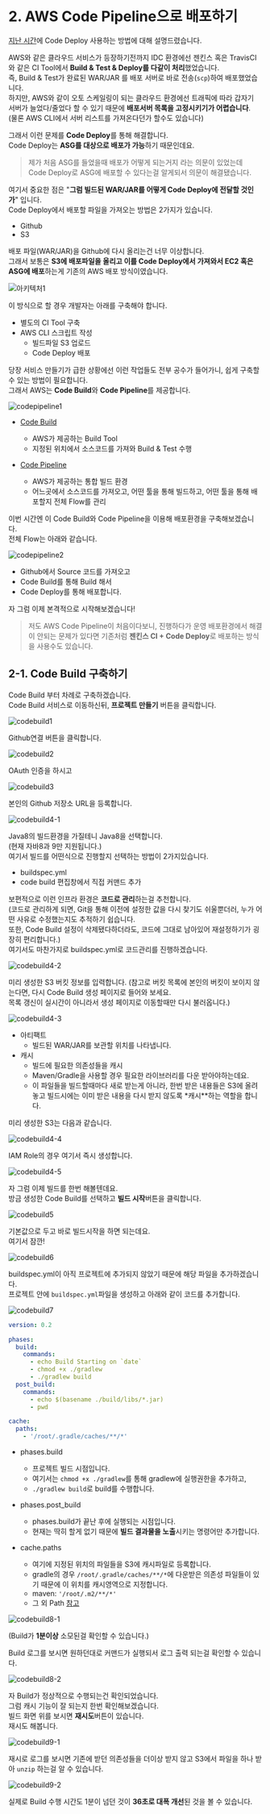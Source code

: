 # 2. AWS Code Pipeline으로 배포하기

[지난 시간](http://jojoldu.tistory.com/281)에 Code Deploy 사용하는 방법에 대해 설명드렸습니다.  
  
AWS와 같은 클라우드 서비스가 등장하기전까지 IDC 환경에선 젠킨스 혹은 TravisCI와 같은 CI Tool에서 **Build & Test & Deploy를 다같이 처리**했었습니다.  
즉, Build & Test가 완료된 WAR/JAR 를 배포 서버로 바로 전송(```scp```)하여 배포했었습니다.  
하지만, AWS와 같이 오토 스케일링이 되는 클라우드 환경에선 트래픽에 따라 갑자기 서버가 늘었다/줄었다 할 수 있기 때문에 **배포서버 목록을 고정시키기가 어렵습니다**.  
(물론 AWS CLI에서 서버 리스트를 가져온다던가 할수도 있습니다)  
  
그래서 이런 문제를 **Code Deploy**를 통해 해결합니다.  
Code Deploy는 **ASG를 대상으로 배포가 가능**하기 때문인데요.  

> 제가 처음 ASG를 들었을때 배포가 어떻게 되는거지 라는 의문이 있었는데 Code Deploy로 ASG에 배포할 수 있다는걸 알게되서 의문이 해결됐습니다.

여기서 중요한 점은 "**그럼 빌드된 WAR/JAR를 어떻게 Code Deploy에 전달할 것인가**" 입니다.  
Code Deploy에서 배포할 파일을 가져오는 방법은 2가지가 있습니다.  

* Github
* S3

배포 파일(WAR/JAR)을 Github에 다시 올리는건 너무 이상합니다.  
그래서 보통은 **S3에 배포파일을 올리고 이를 Code Deploy에서 가져와서 EC2 혹은 ASG에 배포**하는게 기존의 AWS 배포 방식이였습니다.

![아키텍처1](./images/codepipeline/아키텍처1.png)

이 방식으로 할 경우 개발자는 아래를 구축해야 합니다.

* 별도의 CI Tool 구축
* AWS CLI 스크립트 작성
  * 빌드파일 S3 업로드
  * Code Deploy 배포 

당장 서비스 만들기가 급한 상황에선 이런 작업들도 전부 공수가 들어가니, 쉽게 구축할 수 있는 방법이 필요합니다.  
그래서 AWS는 **Code Build**와  **Code Pipeline**를 제공합니다.

![codepipeline1](./images/codepipeline/codepipeline1.png)

* [Code Build](https://aws.amazon.com/ko/codebuild/)
  * AWS가 제공하는 Build Tool
  * 지정된 위치에서 소스코드를 가져와 Build & Test 수행

* [Code Pipeline](https://aws.amazon.com/ko/codepipeline/)
  * AWS가 제공하는 통합 빌드 환경
  * 어느곳에서 소스코드를 가져오고, 어떤 툴을 통해 빌드하고, 어떤 툴을 통해 배포할지 전체 Flow를 관리

이번 시간엔 이 Code Build와 Code Pipeline을 이용해 배포환경을 구축해보겠습니다.  
전체 Flow는 아래와 같습니다.

![codepipeline2](./images/codepipeline/codepipeline2.png)

* Github에서 Source 코드를 가져오고
* Code Build를 통해 Build 해서
* Code Deploy를 통해 배포합니다.

자 그럼 이제 본격적으로 시작해보겠습니다!

> 저도 AWS Code Pipeline이 처음이다보니, 진행하다가 운영 배포환경에서 해결이 안되는 문제가 있다면 기존처럼 **젠킨스 CI + Code Deploy**로 배포하는 방식을 사용수도 있습니다.  

## 2-1. Code Build 구축하기

Code Build 부터 차례로 구축하겠습니다.  
Code Build 서비스로 이동하신뒤, **프로젝트 만들기** 버튼을 클릭합니다.

![codebuild1](./images/codepipeline/codebuild1.png)

Github연결 버튼을 클릭합니다.

![codebuild2](./images/codepipeline/codebuild2.png)

OAuth 인증을 하시고

![codebuild3](./images/codepipeline/codebuild3.png)

본인의 Github 저장소 URL을 등록합니다.  

![codebuild4-1](./images/codepipeline/codebuild4-1.png)

Java8의 빌드환경을 가질테니 Java8을 선택합니다.  
(현재 자바8과 9만 지원됩니다.)  
여기서 빌드를 어떤식으로 진행할지 선택하는 방법이 2가지있습니다.  

* buildspec.yml
* code build 편집창에서 직접 커맨드 추가

보편적으로 이런 인프라 환경은 **코드로 관리**하는걸 추천합니다.  
(코드로 관리하게 되면, Git을 통해 이전에 설정한 값을 다시 찾기도 쉬울뿐더러, 누가 어떤 사유로 수정했는지도 추적하기 쉽습니다.  
또한, Code Build 설정이 삭제됐다하더라도, 코드에 그대로 남아있어 재설정하기가 굉장히 편리합니다.)  
여기서도 마찬가지로 buildspec.yml로 코드관리를 진행하겠습니다.

![codebuild4-2](./images/codepipeline/codebuild4-2.png)

미리 생성한 S3 버킷 정보를 입력합니다.
(참고로 버킷 목록에 본인의 버킷이 보이지 않는다면, 다시 Code Build 생성 페이지로 들어와 보세요.  
목록 갱신이 실시간이 아니라서 생성 페이지로 이동할때만 다시 불러옵니다.)  

![codebuild4-3](./images/codepipeline/codebuild4-3.png)

* 아티팩트
  * 빌드된 WAR/JAR를 보관할 위치를 나타냅니다.
* 캐시
  * 빌드에 필요한 의존성들을 캐시
  * Maven/Gradle을 사용할 경우 필요한 라이브러리를 다운 받아야하는데요.
  * 이 파일들을 빌드할때마다 새로 받는게 아니라, 한번 받은 내용들은 S3에 올려놓고 빌드시에는 이미 받은 내용을 다시 받지 않도록 *캐시**하는 역할을 합니다.

미리 생성한 S3는 다음과 같습니다.

![codebuild4-4](./images/codepipeline/codebuild4-4.png)

IAM Role의 경우 여기서 즉시 생성합니다.

![codebuild4-5](./images/codepipeline/codebuild4-5.png)

자 그럼 이제 빌드를 한번 해볼텐데요.  
방금 생성한 Code Build를 선택하고 **빌드 시작**버튼을 클릭합니다.

![codebuild5](./images/codepipeline/codebuild5.png)

기본값으로 두고 바로 빌드시작을 하면 되는데요.  
여기서 잠깐!

![codebuild6](./images/codepipeline/codebuild6.png)

buildspec.yml이 아직 프로젝트에 추가되지 않았기 때문에 해당 파일을 추가하겠습니다.  
프로젝트 안에 ```buildspec.yml```파일을 생성하고 아래와 같이 코드를 추가합니다.

![codebuild7](./images/codepipeline/codebuild7.png)

```yml
version: 0.2

phases:
  build:
    commands:
      - echo Build Starting on `date`
      - chmod +x ./gradlew
      - ./gradlew build
  post_build:
    commands:
      - echo $(basename ./build/libs/*.jar)
      - pwd

cache:
  paths:
    - '/root/.gradle/caches/**/*'
```

* phases.build
  * 프로젝트 빌드 시점입니다.
  * 여기서는 ```chmod +x ./gradlew```를 통해 gradlew에 실행권한을 추가하고,
  * ```./gradlew build```로 build를 수행합니다.

* phases.post_build
  * phases.build가 끝난 후에 실행되는 시점입니다.
  * 현재는 딱히 할게 없기 때문에 **빌드 결과물을 노출**시키는 명령어만 추가합니다.
* cache.paths
  * 여기에 지정된 위치의 파일들을 S3에 캐시파일로 등록합니다.
  * gradle의 경우 ```/root/.gradle/caches/**/*```에 다운받은 의존성 파일들이 있기 때문에 이 위치를 캐시영역으로 지정합니다.
  * maven: ```'/root/.m2/**/*'```
  * 그 외 Path [참고](https://aws.amazon.com/ko/blogs/devops/how-to-enable-caching-for-aws-codebuild/)

![codebuild8-1](./images/codepipeline/codebuild8-1.png)

(Build가 **1분이상** 소모된걸 확인할 수 있습니다.)  
  
Build 로그를 보시면 원하던대로 커맨드가 실행되서 로그 출력 되는걸 확인할 수 있습니다.

![codebuild8-2](./images/codepipeline/codebuild8-2.png)

자 Build가 정상적으로 수행되는건 확인되었습니다.  
그럼 캐시 기능이 잘 되는지 한번 확인해보겠습니다.  
빌드 화면 위를 보시면 **재시도**버튼이 있습니다.  
재시도 해봅니다.

![codebuild9-1](./images/codepipeline/codebuild9-1.png)

재시로 로그를 보시면 기존에 받던 의존성들을 더이상 받지 않고 S3에서 파일을 하나 받아 ```unzip``` 하는걸 알 수 있습니다.  

![codebuild9-2](./images/codepipeline/codebuild9-2.png)

실제로 Build 수행 시간도 1분이 넘던 것이 **36초로 대폭 개선**된 것을 볼 수 있습니다.  

